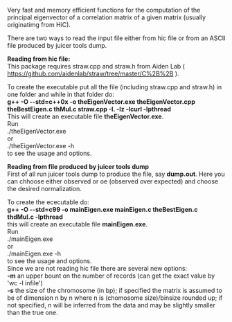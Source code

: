 Very fast and memory efficient functions for the computation of the principal eigenvector of a correlation matrix of a given matrix (usually originatimg from HiC).  

There are two ways to read the input file either from hic file or from an ASCII file produced by juicer tools dump.

**Reading from hic file:**  
This package requires straw.cpp and straw.h from Aiden Lab ( https://github.com/aidenlab/straw/tree/master/C%2B%2B ).  

To create the executable put all the file (including straw.cpp and straw.h) in one folder and while in that folder do:    
**g++ -O --std=c++0x -o theEigenVector.exe theEigenVector.cpp theBestEigen.c thMul.c straw.cpp -I. -lz -lcurl -lpthread**  
This will create an executable file **theEigenVector.exe**.  
Run  
./theEigenVector.exe  
or  
./theEigenVector.exe -h  
to see the usage and options.

**Reading from file produced by juicer tools dump**  
First of all run juicer tools dump to produce the file, say **dump.out**. Here you can chhoose either observed or oe (observed over expected) and choose the desired normalization.

To create the ececutable do:  
**g++ -O --std=c99 -o mainEigen.exe mainEigen.c theBestEigen.c thdMul.c -lpthread**  
this will create an executable file **mainEigen.exe**.  
Run  
./mainEigen.exe  
or  
./mainEigen.exe -h  
to see the usage and options.  
Since we are not reading hic file there are several new options:  
**-m**  an upper bount on the number of records (can get the exact value by 'wc -l infile')  
**-s**  the size of the chromosome (in bp); if specified the matrix is assumed to be of dimension n by n where n is (chomosome size)/binsize rounded up; if not specified, n will be inferred from the data and may be slightly smaller than the true one.
